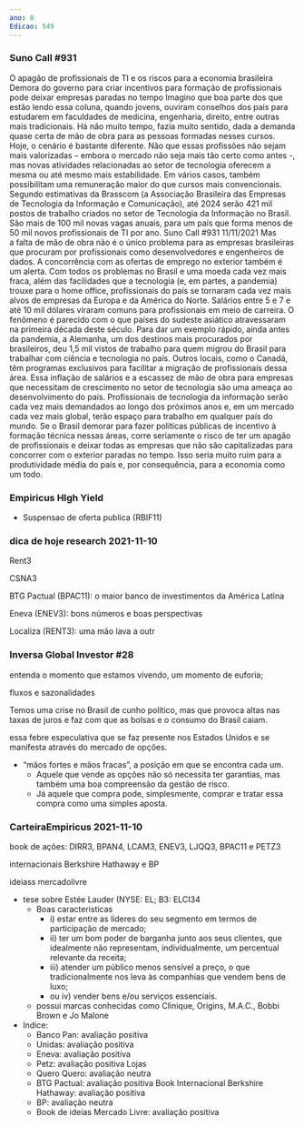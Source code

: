 ```yaml
---
ano: 8
Edicao: 549
---
```


### Suno Call #931
O apagão de profissionais de TI e os riscos para a economia brasileira Demora do governo para criar incentivos para formação de profissionais pode deixar empresas paradas no tempo Imagino que boa parte dos que estão lendo essa coluna, quando jovens, ouviram conselhos dos pais para estudarem em faculdades de medicina, engenharia, direito, entre outras mais tradicionais. Há não muito tempo, fazia muito sentido, dada a demanda quase certa de mão de obra para as pessoas formadas nesses cursos. Hoje, o cenário é bastante diferente. Não que essas profissões não sejam mais valorizadas – embora o mercado não seja mais tão certo como antes -, mas novas atividades relacionadas ao setor de tecnologia oferecem a mesma ou até mesmo mais estabilidade. Em vários casos, também possibilitam uma remuneração maior do que cursos mais convencionais. Segundo estimativas da Brasscom (a Associação Brasileira das Empresas de Tecnologia da Informação e Comunicação), até 2024 serão 421 mil postos de trabalho criados no setor de Tecnologia da Informação no Brasil. São mais de 100 mil novas vagas anuais, para um país que forma menos de 50 mil novos profissionais de TI por ano. Suno Call #931 11/11/2021 Mas a falta de mão de obra não é o único problema para as empresas brasileiras que procuram por profissionais como desenvolvedores e engenheiros de dados. A concorrência com as ofertas de emprego no exterior também é um alerta. Com todos os problemas no Brasil e uma moeda cada vez mais fraca, além das facilidades que a tecnologia (e, em partes, a pandemia) trouxe para o home office, profissionais do país se tornaram cada vez mais alvos de empresas da Europa e da América do Norte. Salários entre 5 e 7 e até 10 mil dólares viraram comuns para profissionais em meio de carreira. O fenômeno é parecido com o que países do sudeste asiático atravessaram na primeira década deste século. Para dar um exemplo rápido, ainda antes da pandemia, a Alemanha, um dos destinos mais procurados por brasileiros, deu 1,5 mil vistos de trabalho para quem migrou do Brasil para trabalhar com ciência e tecnologia no país. Outros locais, como o Canadá, têm programas exclusivos para facilitar a migração de profissionais dessa área. Essa inflação de salários e a escassez de mão de obra para empresas que necessitam de crescimento no setor de tecnologia são uma ameaça ao desenvolvimento do país. Profissionais de tecnologia da informação serão cada vez mais demandados ao longo dos próximos anos e, em um mercado cada vez mais global, terão espaço para trabalho em qualquer país do mundo. Se o Brasil demorar para fazer políticas públicas de incentivo à formação técnica nessas áreas, corre seriamente o risco de ter um apagão de profissionais e deixar todas as empresas que não são capitalizadas para concorrer com o exterior paradas no tempo. Isso seria muito ruim para a produtividade média do país e, por consequência, para a economia como um todo.
### Empiricus HIgh Yield

- Suspensao de oferta publica (RBIF11)
### dica de hoje research 2021-11-10
Rent3

CSNA3

BTG Pactual (BPAC11): o maior banco de investimentos da América Latina

Eneva (ENEV3): bons números e boas perspectivas

Localiza (RENT3): uma mão lava a outr

### Inversa Global Investor #28

entenda o momento que estamos vivendo, um momento de euforia; 


fluxos e sazonalidades


Temos uma crise no Brasil de cunho político, mas que provoca altas nas taxas de juros e faz com que as bolsas e o consumo do Brasil caiam. 


essa febre especulativa que se faz presente nos Estados Unidos e se manifesta através do mercado de opções.  


- “mãos fortes e mãos fracas”, a posição em que se encontra cada um. 
	- Aquele que vende as opções não só necessita ter garantias, mas também uma boa compreensão da gestão de risco. 
	- Já aquele que compra pode, simplesmente, comprar e tratar essa compra como uma simples aposta. 
	


### CarteiraEmpiricus 2021-11-10

book de ações:
DIRR3, BPAN4, LCAM3, ENEV3, LJQQ3, BPAC11 e PETZ3

internacionais
Berkshire Hathaway e BP

ideiass 
mercadolivre

- tese sobre Estée Lauder (NYSE: EL; B3: ELCI34
	-  Boas caracteristicas
		- i) estar entre as líderes do seu segmento em termos de participação de mercado; 
		- ii) ter um bom poder de barganha junto aos seus clientes, que idealmente não representam, individualmente, um percentual relevante da receita; 
		- iii) atender um público menos sensível a preço, o que tradicionalmente nos leva às companhias que vendem bens de luxo; 
		- ou iv) vender bens e/ou serviços essenciais.
	- possui marcas conhecidas como Clinique, Origins, M.A.C., Bobbi Brown e Jo Malone
- Indice:
	-  Banco Pan: avaliação positiva 
	- Unidas: avaliação positiva 
	- Eneva: avaliação positiva 
	- Petz: avaliação positiva Lojas 
	- Quero Quero: avaliação neutra 
	- BTG Pactual: avaliação positiva Book Internacional Berkshire Hathaway: avaliação positiva 
	- BP: avaliação neutra 
	- Book de ideias Mercado Livre: avaliação positiva